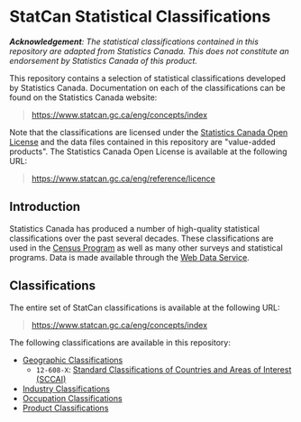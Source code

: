 # StatCan Statistical Classifications

*__Acknowledgement__: The statistical classifications contained in this repository are adapted from Statistics Canada. This does not constitute an endorsement by Statistics Canada of this product.*

This repository contains a selection of statistical classifications developed by Statistics Canada. Documentation on each of the classifications can be found on the Statistics Canada website:

> https://www.statcan.gc.ca/eng/concepts/index

Note that the classifications are licensed under the [Statistics Canada Open License](https://www.statcan.gc.ca/eng/reference/licence) and the data files contained in this repository are "value-added products". The Statistics Canada Open License is available at the following URL:

> https://www.statcan.gc.ca/eng/reference/licence

## Introduction

Statistics Canada has produced a number of high-quality statistical classifications over the past several decades. These classifications are used in the [Census Program](https://www12.statcan.gc.ca/census-recensement/index-eng.cfm) as well as many other surveys and statistical programs. Data is made available through the [Web Data Service](https://www.statcan.gc.ca/eng/developers).  

## Classifications

The entire set of StatCan classifications is available at the following URL:

> https://www.statcan.gc.ca/eng/concepts/index

The following classifications are available in this repository:

  * [Geographic Classifications](https://www.statcan.gc.ca/eng/subjects/standard/sgc/geography)
    * `12-608-X`: [Standard Classifications of Countries and Areas of Interest (SCCAI)](https://www150.statcan.gc.ca/n1/en/catalogue/12-608-X)
  * [Industry Classifications](https://www.statcan.gc.ca/eng/concepts/industry)
  * [Occupation Classifications](https://www.statcan.gc.ca/eng/concepts/occupation)
  * [Product Classifications](https://www.statcan.gc.ca/eng/concepts/class-prod-standard-type)
